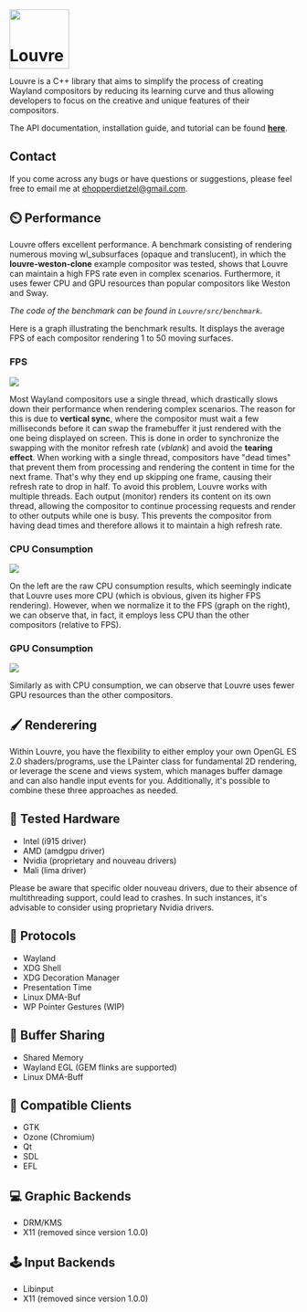 
<img style="position:relative;margin:0px;padding:0;top:40px" src="https://i.imgur.com/cCT9KwN.png" width="104"/>
<h1 style="margin-top:0px;padding-top:0px">Louvre</h1>

Louvre is a C++ library that aims to simplify the process of creating Wayland compositors by reducing its learning curve and thus allowing developers to focus on the creative and unique features of their compositors.

The API documentation, installation guide, and tutorial can be found [**here**](https://cuarzosoftware.github.io/Louvre/index.html).

## Contact

If you come across any bugs or have questions or suggestions, please feel free to email me at <ehopperdietzel@gmail.com>.

## ⏲️ Performance

Louvre offers excellent performance. A benchmark consisting of rendering numerous moving wl_subsurfaces (opaque and translucent), in which the **louvre-weston-clone** example compositor was tested, shows that Louvre can maintain a high FPS rate even in complex scenarios. Furthermore, it uses fewer CPU and GPU resources than popular compositors like Weston and Sway.

*The code of the benchmark can be found in ```Louvre/src/benchmark```*.

Here is a graph illustrating the benchmark results. It displays the average FPS of each compositor rendering 1 to 50 moving surfaces.

### FPS

<img src="https://lh3.googleusercontent.com/pw/AIL4fc_fcGPw-Yh1zkqxKdfEQucQVXH853Py1YXtTk7jHVACzIaYmYCId07D0hsdJ-FArkERPjJQR2shCc4swA7b1cy9X9EhvFPqLOR_kxV-C1eVQHey2m8=w2400"/>

Most Wayland compositors use a single thread, which drastically slows down their performance when rendering complex scenarios. The reason for this is due to **vertical sync**, where the compositor must wait a few milliseconds before it can swap the framebuffer it just rendered with the one being displayed on screen. This is done in order to synchronize the swapping with the monitor refresh rate (*vblank*) and avoid the **tearing effect**. When working with a single thread, compositors have "dead times" that prevent them from processing and rendering the content in time for the next frame. That's why they end up skipping one frame, causing their refresh rate to drop in half.
To avoid this problem, Louvre works with multiple threads. Each output (monitor) renders its content on its own thread, allowing the compositor to continue processing requests and render to other outputs while one is busy. This prevents the compositor from having dead times and therefore allows it to maintain a high refresh rate.

### CPU Consumption

<img src="https://lh3.googleusercontent.com/pw/AIL4fc9YhNEf4Rjsqsz49aFtMjyjifDxE9aKgxoOLsfTdJwIu-CqEJr3MJHALX9pgJp05kYJY1z1YBTZjUCQcIAf-gjvRAsumqzEyDm88t1E9SL4aCzaZBo=w2400"/>

On the left are the raw CPU consumption results, which seemingly indicate that Louvre uses more CPU (which is obvious, given its higher FPS rendering). However, when we normalize it to the FPS (graph on the right), we can observe that, in fact, it employs less CPU than the other compositors (relative to FPS).

### GPU Consumption

<img src="https://lh3.googleusercontent.com/pw/AIL4fc-bzBT_dchcsaVgIOE1iw4iQ2KF_AZ9WItQFXSf2bILxNiaQSpLaXaEkR5p06jb7qdjOqZeYV2m-vHt1KyBed7TH2IQ0jas-lkmxIbcFRAj1w0BojU=w2400"/>

Similarly as with CPU consumption, we can observe that Louvre uses fewer GPU resources than the other compositors.

## 🖌️ Renderering

Within Louvre, you have the flexibility to either employ your own OpenGL ES 2.0 shaders/programs, use the LPainter class for fundamental 2D rendering, or leverage the scene and views system, which manages buffer damage and can also handle input events for you. Additionally, it's possible to combine these three approaches as needed.

## 🔲 Tested Hardware

* Intel (i915 driver)
* AMD (amdgpu driver)
* Nvidia (proprietary and nouveau drivers)
* Mali (lima driver)

Please be aware that specific older nouveau drivers, due to their absence of multithreading support, could lead to crashes. In such instances, it's advisable to consider using proprietary Nvidia drivers.

## 🧩 Protocols

* Wayland
* XDG Shell
* XDG Decoration Manager
* Presentation Time
* Linux DMA-Buf
* WP Pointer Gestures (WIP)

## 💬 Buffer Sharing

* Shared Memory
* Wayland EGL (GEM flinks are supported)
* Linux DMA-Buff

## 👴 Compatible Clients

* GTK
* Ozone (Chromium)
* Qt
* SDL
* EFL

## 💻 Graphic Backends

* DRM/KMS
* X11 (removed since version 1.0.0)

## 🕹️ Input Backends

* Libinput
* X11 (removed since version 1.0.0)

